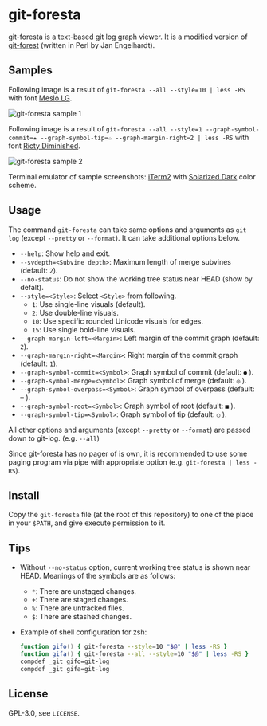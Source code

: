 # git-foresta

git-foresta is a text-based git log graph viewer.
It is a modified version of [git-forest](http://inai.de/projects/hxtools/) (written in Perl by Jan Engelhardt).

## Samples

Following image is a result of
`git-foresta --all --style=10 | less -RS`
with font [Meslo LG](https://github.com/andreberg/Meslo-Font).

![git-foresta sample 1](https://raw.githubusercontent.com/takaaki-kasai/git-foresta/assets/zzz_git-foresta-sample1.png "git-foresta sample 1")

Following image is a result of
`git-foresta --all --style=1 --graph-symbol-commit=★ --graph-symbol-tip=☆ --graph-margin-right=2 | less -RS`
with font [Ricty Diminished](https://github.com/edihbrandon/RictyDiminished).

![git-foresta sample 2](https://raw.githubusercontent.com/takaaki-kasai/git-foresta/assets/zzz_git-foresta-sample2.png "git-foresta sample 2")

Terminal emulator of sample screenshots: [iTerm2](https://www.iterm2.com/)
with [Solarized Dark](https://github.com/altercation/solarized/tree/master/iterm2-colors-solarized) color scheme.

## Usage

The command `git-foresta` can take same options and arguments as `git log` (except `--pretty` or `--format`).
It can take additional options below.

* `--help`: Show help and exit.
* `--svdepth=<Subvine depth>`: Maximum length of merge subvines (default: `2`).
* `--no-status`: Do not show the working tree status near HEAD (show by defalt).
* `--style=<Style>`: Select `<Style>` from following.
  - `1`: Use single-line visuals (default).
  - `2`: Use double-line visuals.
  - `10`: Use specific rounded Unicode visuals for edges.
  - `15`: Use single bold-line visuals.
* `--graph-margin-left=<Margin>`: Left margin of the commit graph (default: `2`).
* `--graph-margin-right=<Margin>`: Right margin of the commit graph (default: `1`).
* `--graph-symbol-commit=<Symbol>`: Graph symbol of commit (default: `●` ).
* `--graph-symbol-merge=<Symbol>`: Graph symbol of merge (default: `◎` ).
* `--graph-symbol-overpass=<Symbol>`: Graph symbol of overpass (default: `═` ).
* `--graph-symbol-root=<Symbol>`: Graph symbol of root (default: `■` ).
* `--graph-symbol-tip=<Symbol>`: Graph symbol of tip (default: `○` ).

All other options and arguments (except `--pretty` or `--format`) are passed down to git-log. (e.g. `--all`)

Since git-foresta has no pager of is own, it is recommended to use some paging program
via pipe with appropriate option (e.g. `git-foresta | less -RS`).

## Install

Copy the `git-foresta` file (at the root of this repository) to one of the place in your `$PATH`,
and give execute permission to it.

## Tips

* Without `--no-status` option, current working tree status is shown near HEAD.
  Meanings of the symbols are as follows:
  - `*`: There are unstaged changes.
  - `+`: There are staged changes.
  - `%`: There are untracked files.
  - `$`: There are stashed changes.

* Example of shell configuration for zsh:
  ```zsh
  function gifo() { git-foresta --style=10 "$@" | less -RS }
  function gifa() { git-foresta --all --style=10 "$@" | less -RS }
  compdef _git gifo=git-log
  compdef _git gifa=git-log
  ```

## License

GPL-3.0, see `LICENSE`.
